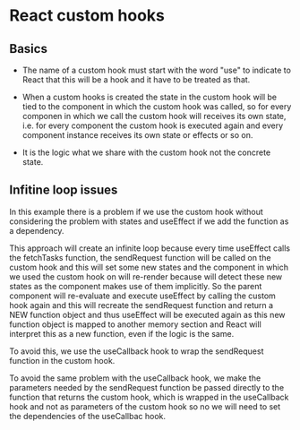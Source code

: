 # React custom hooks

## Basics

 - The name of a custom hook must start with the word "use" to indicate to React that this will be a hook and it have to be treated as that.

 - When a custom hooks is created the state in the custom hook will be tied to the component in which the custom hook was called, so for every componen in which we call the custom hook will receives its own state, i.e. for every component the custom hook is executed again and every component instance receives its own state or effects or so on.

 - It is the logic what we share with the custom hook not the concrete state.


## Infitine loop issues

  In this example there is a problem if we use the custom hook without considering the problem with states and useEffect if we add the function as a dependency.

  This approach will create an infinite loop because every time useEffect calls the fetchTasks function, the sendRequest function will be called on the custom hook and this will set some new states and the component in which we used the custom hook on will re-render because will detect these new states as the component makes use of them implicitly. So the parent component will re-evaluate and execute useEffect by calling the custom hook again and this will recreate the sendRequest function and return a NEW function object and thus useEffect will be executed again as this new function object is mapped to another memory section and React will interpret this as a new function, even if the logic is the same.

  To avoid this, we use the useCallback hook to wrap the sendRequest function in the custom hook.

  To avoid the same problem with the useCallback hook, we make the parameters needed by the sendRequest function be passed directly to the function that returns the custom hook, which is wrapped in the useCallback hook and not as parameters of the custom hook so no we will need to set the dependencies of the useCallbac hook.